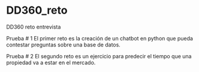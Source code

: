 # DD360_reto
DD360 reto entrevista

Prueba # 1
El primer reto es la creación de un chatbot en python que pueda contestar preguntas sobre una base de datos.

Prueba # 2
El segundo reto es un ejercicio para predecir el tiempo que una propiedad va a estar en el mercado.
